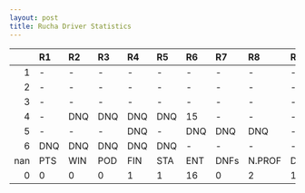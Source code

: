 ```yaml
---
layout: post 
title: Rucha Driver Statistics
--- 
```


|     | R1   | R2   | R3   | R4   | R5   | R6   | R7   | R8     | R9   | R10   | R11   | R12   | Points   | Pos   |
|----:|:-----|:-----|:-----|:-----|:-----|:-----|:-----|:-------|:-----|:------|:------|:------|:---------|:------|
|   1 | -    | -    | -    | -    | -    | -    | -    | -      | -    | -     | -     | -     | nan      | nan   |
|   2 | -    | -    | -    | -    | -    | -    | -    | -      | -    | -     | -     | -     | nan      | nan   |
|   3 | -    | -    | -    | -    | -    | -    | -    | -      | -    | -     | -     | -     | nan      | nan   |
|   4 | -    | DNQ  | DNQ  | DNQ  | DNQ  | 15   | -    | -      | -    | -     | DNQ   | -     | 0.0      | 34.0  |
|   5 | -    | -    | -    | DNQ  | -    | DNQ  | DNQ  | DNQ    | -    | DNQ   | -     | -     | 0.0      | 45.0  |
|   6 | DNQ  | DNQ  | DNQ  | DNQ  | DNQ  | -    | -    | -      | -    | -     | -     | -     | 0.0      | 47.0  |
| nan | PTS  | WIN  | POD  | FIN  | STA  | ENT  | DNFs | N.PROF | DNQ  | %FIN  | PPR   | BST   | CHA      | RNK   |
|   0 | 0    | 0    | 0    | 1    | 1    | 16   | 0    | 2      | 15   | 100.0 | 0.0   | 15    | 0.0      | 69.0  |